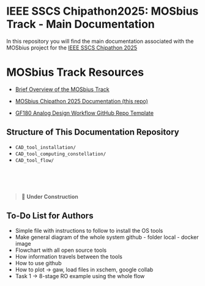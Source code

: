 # IEEE SSCS Chipathon2025: MOSbius Track - Main Documentation 
In this repository you will find the main documentation associated with the MOSbius project for the [IEEE SSCS Chipathon 2025](https://github.com/sscs-ose/sscs-chipathon-2025/)

# MOSbius Track Resources

- [Brief Overview of the MOSbius Track](./files/MOSbius_Chipathon_2025_kinget_v1.pdf)

- [MOSbius Chipathon 2025 Documentation (this repo)](https://github.com/JuanMoya/Chipathon2025_MOSbius_main_documentation)

- [GF180 Analog Design Workflow GitHub Repo Template](https://github.com/Jianxun/iic-osic-tools-project-template)


## Structure of This Documentation Repository

- `CAD_tool_installation/`
- `CAD_tool_computing_constellation/`
- `CAD_tool_flow/`



<br><br><br>
> 🚧 **Under Construction** 

## To-Do List for Authors
- Simple file with instructions to follow to install the OS tools
- Make general diagram of the whole system github - folder local - docker image
- Flowchart with all open source tools
- How information travels between the tools
- How to use github
- How to plot → gaw, load files in xschem, google collab
- Task 1 → 8-stage RO example using the whole flow 
